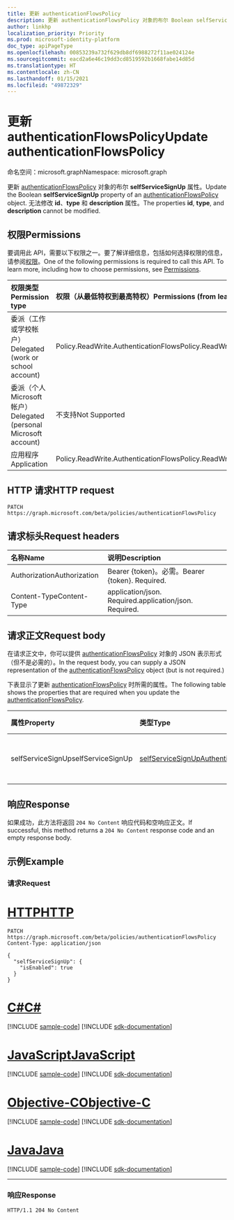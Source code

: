 ```yaml
---
title: 更新 authenticationFlowsPolicy
description: 更新 authenticationFlowsPolicy 对象的布尔 Boolean selfServiceSignUp 属性。
author: linkhp
localization_priority: Priority
ms.prod: microsoft-identity-platform
doc_type: apiPageType
ms.openlocfilehash: 00853239a732f629db8df6988272f11ae024124e
ms.sourcegitcommit: eacd2a6e46c19dd3cd8519592b1668fabe14d85d
ms.translationtype: HT
ms.contentlocale: zh-CN
ms.lasthandoff: 01/15/2021
ms.locfileid: "49872329"
---
```

# <a name="update-authenticationflowspolicy"></a><span data-ttu-id="df65a-103">更新 authenticationFlowsPolicy</span><span class="sxs-lookup"><span data-stu-id="df65a-103">Update authenticationFlowsPolicy</span></span>

<span data-ttu-id="df65a-104">命名空间：microsoft.graph</span><span class="sxs-lookup"><span data-stu-id="df65a-104">Namespace: microsoft.graph</span></span>

<span data-ttu-id="df65a-105">更新 [authenticationFlowsPolicy](../resources/authenticationflowspolicy.md) 对象的布尔 **selfServiceSignUp** 属性。</span><span class="sxs-lookup"><span data-stu-id="df65a-105">Update the Boolean **selfServiceSignUp** property of an [authenticationFlowsPolicy](../resources/authenticationflowspolicy.md) object.</span></span> <span data-ttu-id="df65a-106">无法修改 **id**、**type** 和 **description** 属性。</span><span class="sxs-lookup"><span data-stu-id="df65a-106">The properties **id**, **type**, and **description** cannot be modified.</span></span>

## <a name="permissions"></a><span data-ttu-id="df65a-107">权限</span><span class="sxs-lookup"><span data-stu-id="df65a-107">Permissions</span></span>
<span data-ttu-id="df65a-p102">要调用此 API，需要以下权限之一。要了解详细信息，包括如何选择权限的信息，请参阅[权限](/graph/permissions-reference)。</span><span class="sxs-lookup"><span data-stu-id="df65a-p102">One of the following permissions is required to call this API. To learn more, including how to choose permissions, see [Permissions](/graph/permissions-reference).</span></span>

|<span data-ttu-id="df65a-110">权限类型</span><span class="sxs-lookup"><span data-stu-id="df65a-110">Permission type</span></span>|<span data-ttu-id="df65a-111">权限（从最低特权到最高特权）</span><span class="sxs-lookup"><span data-stu-id="df65a-111">Permissions (from least to most privileged)</span></span>|
|:---|:---|
|<span data-ttu-id="df65a-112">委派（工作或学校帐户）</span><span class="sxs-lookup"><span data-stu-id="df65a-112">Delegated (work or school account)</span></span>|<span data-ttu-id="df65a-113">Policy.ReadWrite.AuthenticationFlows</span><span class="sxs-lookup"><span data-stu-id="df65a-113">Policy.ReadWrite.AuthenticationFlows</span></span>|
|<span data-ttu-id="df65a-114">委派（个人 Microsoft 帐户）</span><span class="sxs-lookup"><span data-stu-id="df65a-114">Delegated (personal Microsoft account)</span></span>|<span data-ttu-id="df65a-115">不支持</span><span class="sxs-lookup"><span data-stu-id="df65a-115">Not Supported</span></span>|
|<span data-ttu-id="df65a-116">应用程序</span><span class="sxs-lookup"><span data-stu-id="df65a-116">Application</span></span>|<span data-ttu-id="df65a-117">Policy.ReadWrite.AuthenticationFlows</span><span class="sxs-lookup"><span data-stu-id="df65a-117">Policy.ReadWrite.AuthenticationFlows</span></span>|

## <a name="http-request"></a><span data-ttu-id="df65a-118">HTTP 请求</span><span class="sxs-lookup"><span data-stu-id="df65a-118">HTTP request</span></span>

<!-- {
  "blockType": "ignored"
}
-->
``` http
PATCH https://graph.microsoft.com/beta/policies/authenticationFlowsPolicy
```

## <a name="request-headers"></a><span data-ttu-id="df65a-119">请求标头</span><span class="sxs-lookup"><span data-stu-id="df65a-119">Request headers</span></span>
|<span data-ttu-id="df65a-120">名称</span><span class="sxs-lookup"><span data-stu-id="df65a-120">Name</span></span>|<span data-ttu-id="df65a-121">说明</span><span class="sxs-lookup"><span data-stu-id="df65a-121">Description</span></span>|
|:---|:---|
|<span data-ttu-id="df65a-122">Authorization</span><span class="sxs-lookup"><span data-stu-id="df65a-122">Authorization</span></span>|<span data-ttu-id="df65a-p103">Bearer {token}。必需。</span><span class="sxs-lookup"><span data-stu-id="df65a-p103">Bearer {token}. Required.</span></span>|
|<span data-ttu-id="df65a-125">Content-Type</span><span class="sxs-lookup"><span data-stu-id="df65a-125">Content-Type</span></span>|<span data-ttu-id="df65a-p104">application/json. Required.</span><span class="sxs-lookup"><span data-stu-id="df65a-p104">application/json. Required.</span></span>|

## <a name="request-body"></a><span data-ttu-id="df65a-128">请求正文</span><span class="sxs-lookup"><span data-stu-id="df65a-128">Request body</span></span>
<span data-ttu-id="df65a-129">在请求正文中，你可以提供 [authenticationFlowsPolicy](../resources/authenticationflowspolicy.md) 对象的 JSON 表示形式（但不是必需的）。</span><span class="sxs-lookup"><span data-stu-id="df65a-129">In the request body, you can supply a JSON representation of the [authenticationFlowsPolicy](../resources/authenticationflowspolicy.md) object (but is not required.)</span></span>

<span data-ttu-id="df65a-130">下表显示了更新 [authenticationFlowsPolicy](../resources/authenticationflowspolicy.md) 时所需的属性。</span><span class="sxs-lookup"><span data-stu-id="df65a-130">The following table shows the properties that are required when you update the [authenticationFlowsPolicy](../resources/authenticationflowspolicy.md).</span></span>

|<span data-ttu-id="df65a-131">属性</span><span class="sxs-lookup"><span data-stu-id="df65a-131">Property</span></span>|<span data-ttu-id="df65a-132">类型</span><span class="sxs-lookup"><span data-stu-id="df65a-132">Type</span></span>|<span data-ttu-id="df65a-133">说明</span><span class="sxs-lookup"><span data-stu-id="df65a-133">Description</span></span>|
|:---|:---|:---|
|<span data-ttu-id="df65a-134">selfServiceSignUp</span><span class="sxs-lookup"><span data-stu-id="df65a-134">selfServiceSignUp</span></span>|[<span data-ttu-id="df65a-135">selfServiceSignUpAuthenticationFlowConfiguration</span><span class="sxs-lookup"><span data-stu-id="df65a-135">selfServiceSignUpAuthenticationFlowConfiguration</span></span>](../resources/selfservicesignupauthenticationflowconfiguration.md)|<span data-ttu-id="df65a-136">自助注册配置。</span><span class="sxs-lookup"><span data-stu-id="df65a-136">Self-service sign-up configuration.</span></span>|

## <a name="response"></a><span data-ttu-id="df65a-137">响应</span><span class="sxs-lookup"><span data-stu-id="df65a-137">Response</span></span>

<span data-ttu-id="df65a-138">如果成功，此方法将返回 `204 No Content` 响应代码和空响应正文。</span><span class="sxs-lookup"><span data-stu-id="df65a-138">If successful, this method returns a `204 No Content` response code and an empty response body.</span></span>

## <a name="example"></a><span data-ttu-id="df65a-139">示例</span><span class="sxs-lookup"><span data-stu-id="df65a-139">Example</span></span>

### <a name="request"></a><span data-ttu-id="df65a-140">请求</span><span class="sxs-lookup"><span data-stu-id="df65a-140">Request</span></span>

# <a name="http"></a>[<span data-ttu-id="df65a-141">HTTP</span><span class="sxs-lookup"><span data-stu-id="df65a-141">HTTP</span></span>](#tab/http)
<!-- {
  "blockType": "request",
  "name": "update_authenticationflowspolicy"
}
-->
```http
PATCH https://graph.microsoft.com/beta/policies/authenticationFlowsPolicy
Content-Type: application/json

{
  "selfServiceSignUp": {
    "isEnabled": true
  }
}
```
# <a name="c"></a>[<span data-ttu-id="df65a-142">C#</span><span class="sxs-lookup"><span data-stu-id="df65a-142">C#</span></span>](#tab/csharp)
[!INCLUDE [sample-code](../includes/snippets/csharp/update-authenticationflowspolicy-csharp-snippets.md)]
[!INCLUDE [sdk-documentation](../includes/snippets/snippets-sdk-documentation-link.md)]

# <a name="javascript"></a>[<span data-ttu-id="df65a-143">JavaScript</span><span class="sxs-lookup"><span data-stu-id="df65a-143">JavaScript</span></span>](#tab/javascript)
[!INCLUDE [sample-code](../includes/snippets/javascript/update-authenticationflowspolicy-javascript-snippets.md)]
[!INCLUDE [sdk-documentation](../includes/snippets/snippets-sdk-documentation-link.md)]

# <a name="objective-c"></a>[<span data-ttu-id="df65a-144">Objective-C</span><span class="sxs-lookup"><span data-stu-id="df65a-144">Objective-C</span></span>](#tab/objc)
[!INCLUDE [sample-code](../includes/snippets/objc/update-authenticationflowspolicy-objc-snippets.md)]
[!INCLUDE [sdk-documentation](../includes/snippets/snippets-sdk-documentation-link.md)]

# <a name="java"></a>[<span data-ttu-id="df65a-145">Java</span><span class="sxs-lookup"><span data-stu-id="df65a-145">Java</span></span>](#tab/java)
[!INCLUDE [sample-code](../includes/snippets/java/update-authenticationflowspolicy-java-snippets.md)]
[!INCLUDE [sdk-documentation](../includes/snippets/snippets-sdk-documentation-link.md)]

---


### <a name="response"></a><span data-ttu-id="df65a-146">响应</span><span class="sxs-lookup"><span data-stu-id="df65a-146">Response</span></span>
<!-- {
  "blockType": "response",
  "truncated": true
} -->
``` http
HTTP/1.1 204 No Content
```


